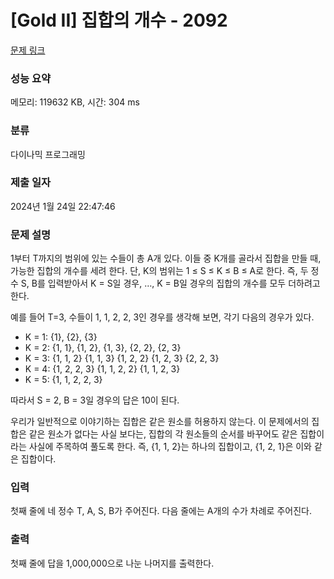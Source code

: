 # [Gold II] 집합의 개수 - 2092 

[문제 링크](https://www.acmicpc.net/problem/2092) 

### 성능 요약

메모리: 119632 KB, 시간: 304 ms

### 분류

다이나믹 프로그래밍

### 제출 일자

2024년 1월 24일 22:47:46

### 문제 설명

<p>1부터 T까지의 범위에 있는 수들이 총 A개 있다. 이들 중 K개를 골라서 집합을 만들 때, 가능한 집합의 개수를 세려 한다. 단, K의 범위는 1 ≤ S ≤ K ≤ B ≤ A로 한다. 즉, 두 정수 S, B를 입력받아서 K = S일 경우, …, K = B일 경우의 집합의 개수를 모두 더하려고 한다.</p>

<p>예를 들어 T=3, 수들이 1, 1, 2, 2, 3인 경우를 생각해 보면, 각기 다음의 경우가 있다.</p>

<ul>
	<li>K = 1: {1}, {2}, {3}</li>
	<li>K = 2: {1, 1}, {1, 2}, {1, 3}, {2, 2}, {2, 3}</li>
	<li>K = 3: {1, 1, 2} {1, 1, 3} {1, 2, 2} {1, 2, 3} {2, 2, 3}</li>
	<li>K = 4: {1, 2, 2, 3} {1, 1, 2, 2} {1, 1, 2, 3}</li>
	<li>K = 5: {1, 1, 2, 2, 3}</li>
</ul>

<p>따라서 S = 2, B = 3일 경우의 답은 10이 된다.</p>

<p>우리가 일반적으로 이야기하는 집합은 같은 원소를 허용하지 않는다. 이 문제에서의 집합은 같은 원소가 없다는 사실 보다는, 집합의 각 원소들의 순서를 바꾸어도 같은 집합이라는 사실에 주목하여 풀도록 한다. 즉, {1, 1, 2}는 하나의 집합이고, {1, 2, 1}은 이와 같은 집합이다.</p>

### 입력 

 <p>첫째 줄에 네 정수 T, A, S, B가 주어진다. 다음 줄에는 A개의 수가 차례로 주어진다.</p>

### 출력 

 <p>첫째 줄에 답을 1,000,000으로 나눈 나머지를 출력한다.</p>

